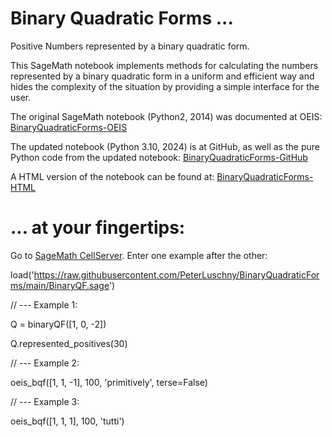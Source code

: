 # Binary Quadratic Forms ...
 
Positive Numbers represented by a binary quadratic form.

This SageMath notebook implements methods for calculating the numbers represented by a binary quadratic form in a uniform and efficient way and hides the complexity of the situation by providing a simple interface for the user.


The original SageMath notebook (Python2, 2014) was documented at OEIS: [BinaryQuadraticForms-OEIS](https://oeis.org/wiki/User:Peter_Luschny/BinaryQuadraticForms)

The updated notebook (Python 3.10, 2024) is at GitHub, as well as the pure Python code from the updated notebook: [BinaryQuadraticForms-GitHub](https://github.com/PeterLuschny/BinaryQuadraticForms)

A HTML version of the notebook can be found at: [BinaryQuadraticForms-HTML](https://luschny.de/math/seq/binaryqf/BinaryQF.html)


# ... at your fingertips:

Go to [SageMath CellServer](https://sagecell.sagemath.org/). Enter one example after the other:

load('https://raw.githubusercontent.com/PeterLuschny/BinaryQuadraticForms/main/BinaryQF.sage')


// --- Example 1:

Q = binaryQF([1, 0, -2])

Q.represented_positives(30)


// --- Example 2:

oeis_bqf([1, 1, -1], 100, 'primitively', terse=False) 


// --- Example 3:

oeis_bqf([1, 1, 1], 100, 'tutti')

